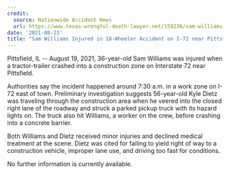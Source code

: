 ```yaml
---
credit:
  source: Nationwide Accident News
  url: https://www.texas-wrongful-death-lawyer.net/158236/sam-williams-18w-accident-i72-pittsfield-il.htm
date: '2021-08-23'
title: "Sam Williams Injured in 18-Wheeler Accident on I-72 near Pittsfield, IL"
---
```

Pittsfield, IL -- August 19, 2021, 36-year-old Sam Williams was injured when a tractor-trailer crashed into a construction zone on Interstate 72 near Pittsfield.

Authorities say the incident happened around 7:30 a.m. in a work zone on I-72 east of town. Preliminary investigation suggests 56-year-old Kyle Dietz was traveling through the construction area when he veered into the closed right lane of the roadway and struck a parked pickup truck with its hazard lights on. The truck also hit Williams, a worker on the crew, before crashing into a concrete barrier.

Both Williams and Dietz received minor injuries and declined medical treatment at the scene. Dietz was cited for failing to yield right of way to a construction vehicle, improper lane use, and driving too fast for conditions.

No further information is currently available.
